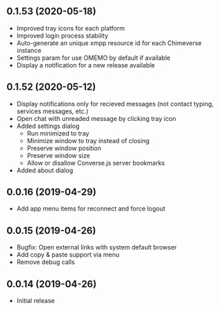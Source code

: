 ## 0.1.53 (2020-05-18)

- Improved tray icons for each platform
- Improved login process stability
- Auto-generate an unique xmpp resource id for each Chimeverse instance
- Settings param for use OMEMO by default if available
- Display a notification for a new release available

## 0.1.52 (2020-05-12)

- Display notifications only for recieved messages (not contact typing, services messages, etc.)
- Open chat with unreaded message by clicking tray icon
- Added settings dialog
   - Run minimized to tray
   - Minimize window to tray instead of closing
   - Preserve window position
   - Preserve window size
   - Allow or disallow Converse.js server bookmarks
 - Added about dialog

## 0.0.16 (2019-04-29)

- Add app menu items for reconnect and force logout


## 0.0.15 (2019-04-26)

- Bugfix: Open external links with system default browser
- Add copy & paste support via menu
- Remove debug calls


## 0.0.14 (2019-04-26)

- Initial release
